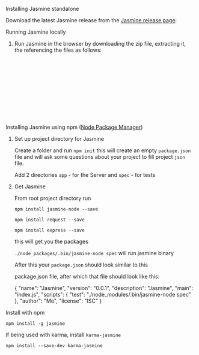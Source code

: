 Installing Jasmine standalone

Download the latest Jasmine release from the [Jasmine release page][1]: 


Running Jasmine locally

1. Run Jasmine in the browser by downloading the zip file, extracting it, the referencing the files as follows:

<pre>
<link rel="shortcut icon" type="image/png" href="jasmine/lib/jasmine-2.0.0/jasmine_favicon.png">

<link rel="stylesheet" type="text/css" href="jasmine/lib/jasmine-2.0.0/jasmine.css">

<script type="text/javascript" src="jasmine/lib/jasmine-2.0.0/jasmine.js"></script>

<script type="text/javascript" src="jasmine/lib/jasmine-2.0.0/jasmine-html.js"></script>

<script type="text/javascript" src="jasmine/lib/jasmine-2.0.0/boot.js"></script>
</pre>
     
Installing Jasmine using npm ([Node Package Manager][2])

1. Set up project directory for Jasmine
 
      Create a folder and run `npm init` this will create an empty `package.json` file and will ask some questions about your project to fill project `json` file.

   Add 2 directories `app` - for the Server and `spec` - for tests 

2. Get Jasmine

    From root project directory run  

    `npm install jasmine-node --save` 

    `npm install request --save`

    `npm install express --save`

    this will get you the packages 

    `./node_packages/.bin/jasmine-node spec` will run jasmine binary

    After this your `package.json` should look similar to this

   package.json file, after which that file should look like this:

  

      {
          "name": "Jasmine",
          "version": "0.0.1",
          "description": "Jasmine",
          "main": "index.js",
          "scripts": {
            "test": "./node_modules/.bin/jasmine-node spec"
          },
          "author": "Me",
          "license": "ISC"
        }



Install with npm

    npm install -g jasmine

If being used with karma, install `karma-jasmine`
    
    npm install --save-dev karma-jasmine


  [1]: https://github.com/jasmine/jasmine/releases

  [2]: https://www.npmjs.com/